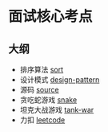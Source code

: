 # 面试核心考点

## 大纲
* 排序算法 [sort](src/test/java/com/bigdata/sort)
* 设计模式 [design-pattern](src/test/java/com/bigdata/designpattern)
* 源码 [source](src/test/java/com/bigdata/source) 
* 贪吃蛇游戏 [snake](src/main/java/com/bigdata/game/snake)
* 坦克大战游戏 [tank-war](src/main/java/com/bigdata/game/tank)
* 力扣 [leetcode](src/test/java/com/bigdata/leetcode)





